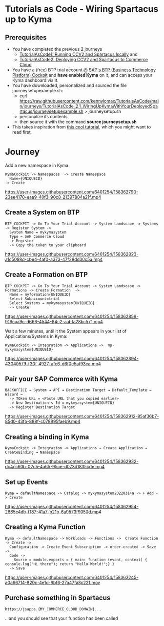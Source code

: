 # Tutorials as Code - Wiring Spartacus up to Kyma

## Prerequisites 

- You have completed the previous 2 journeys 
  - [TutorialAsCode1: Running CCV2 and Spartacus locally](https://github.com/kennylomax/TutorialsAsCode/tree/main/journeys/TutorialAsCode1LocalCCV2AndSpartacus) and  
  - [TutorialAsCode2: Deploying CCV2 and Spartacus to Commerce Cloud](https://github.com/kennylomax/TutorialsAsCode/tree/main/journeys/TutorialAsCode2DeployCCV2AndSpartacusToCommerceCloud)
- You have a (free) BTP trial account @ [SAP's BTP (Business Technology Platform) Cockpit](https://account.hanatrial.ondemand.com) and **have enabled Kyma**  on it, and can access your Kyma dashboard via it.
- You have downloaded, personalized and sourced the file journeysetupexample.sh:
  - curl https://raw.githubusercontent.com/kennylomax/TutorialsAsCode/main/journeys/TutorialAsCode_2.1_WiringUpKymaWithYourDeployedSpartacus/journeysetupexample.sh > journeysetup.sh 
  - personalize its contents, 
  - then source it with the command **source journeysetup.sh**
 - This takes inspiration from [this cool tutorial](https://developers.sap.com/tutorials/cp-kyma-mocks.html), which you might want to read first.
# Journey

Add a new namespace in Kyma 
```clickpath:AddKymaNamespace
KymaCockpit -> Namespaces  -> Create Namespace 
  Name={UNIQUEID} 
-> Create
```


https://user-images.githubusercontent.com/6401254/158362790-23ee4170-eaa9-40f3-90c8-21397804a21f.mp4


## Create a System on BTP

```clickpath:CreateBTPSystem
BTP_COCKPIT -> Go To Your Trial Account -> System Landscape -> Systems -> Register System -> 
  System Name = mykymasystem
  Type = SAP Commerce Cloud
  -> Register
  -> Copy the token to your clipboard
```


https://user-images.githubusercontent.com/6401254/158362823-a1c5098d-cbe4-4af0-a373-47f38dd30c5a.mp4



## Create a Formation on BTP

```clickpath:CreateBTPFormation
BTP_COCKPIT -> Go To Your Trial Account -> System Landscape -> Formations -> Create Formation  -> 
  Name = myformation{UNIQUEID}
  Select Subaccount=trial
  Select Systems = mykymasystem{UNIQUEID}
  -> Create
```



https://user-images.githubusercontent.com/6401254/158362859-916caa9c-d666-4544-84c2-aabfa28bc571.mp4


Wait a few minutes, until it the System appears in your list of Applications/Systems in Kyma:

```clickpath:ConfirmSystemAppearsInKyma
KymaCockpit -> Integration -> Applications ->  mp-mykymasystem{UNIQUEID}
```

https://user-images.githubusercontent.com/6401254/158362894-43040579-f30f-4927-afc6-d6f0e5af93ca.mp4


## Pair your SAP Commerce with Kyma

```clickpath:PairBackoffice
BACKOFFICE → System → API → Destination Target → Default_Template → Wizard →
  -> TOken URL = <Paste URL that you copied earlier>
  -> New Destination's Id = mykmyasystem{UNIQUEID}
  -> Register Destination Target
```


https://user-images.githubusercontent.com/6401254/158362912-85af36b7-85d0-43fb-888f-c078895faeb9.mp4


## Creating a binding in Kyma
```clickpath:createKymaBinding
KymaCockpit -> Integration -> Applications → Create Application → CreateBinding → Namespace
```


https://user-images.githubusercontent.com/6401254/158362932-dc4cc60b-02c5-4a65-95ce-d073d1835cde.mp4


## Set up Events
```clickpath:setUpEventsInKyma
Kyma → defaultNamespace -> Catalog -> mykymasystem20220314a -> + Add -> Create
```


https://user-images.githubusercontent.com/6401254/158362954-2885c4db-f187-41a7-b21b-6a9573f9050d.mp4



## Creating a Kyma Function
```clickpath:createKymaFunction
Kyma -> defaultNamespace -> Workloads -> Functions ->  Create Function -> Create -> 
  Configuration -> Create Event Subscription -> order.created -> Save -> 
  Code ->
    Source = module.exports = { main: function (event, context) { console.log("Hi there"); return "Hello World!";} }
  -> Save
```


https://user-images.githubusercontent.com/6401254/158363245-a0a66714-820c-4e1d-9bf6-27a47fa8c221.mov



## Purchase something in Spartacus
```clickpath:MakeFirstPurchaseWithVisa4444333322221111
https://jsapps.{MY_COMMERCE_CLOUD_DOMAIN}...
```

.. and you should see that your function has been called
